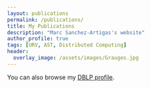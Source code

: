 ```yaml
---
layout: publications
permalink: /publications/
title: My Publications
description: "Marc Sanchez-Artigas's website"
author_profile: true
tags: [URV, AST, Distributed Computing]
header:
  overlay_image: /assets/images/Grauges.jpg
---
```


<style>
  .archive p {
     font-size: 16px;
   }
</style>

You can also browse my <a href="http://dblp.uni-trier.de/pers/hd/a/Artigas:Marc_S=aacute=nchez" target="_blank">DBLP profile</a>.